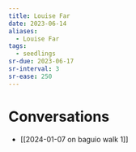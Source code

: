 ```yaml
---
title: Louise Far
date: 2023-06-14
aliases:
  - Louise Far
tags:
  - seedlings
sr-due: 2023-06-17
sr-interval: 3
sr-ease: 250
---
```

# Conversations

- [[2024-01-07 on baguio walk 1]]